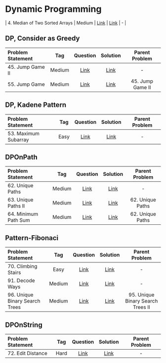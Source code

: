 # Dynamic Programming

| 4. Median of Two Sorted Arrays | Medium  | [Link]() | [Link]() | - |



## DP, Consider as Greedy
| Problem Statement                                          | Tag   |  Question  | Solution  | Parent Problem        |
| :------------------------------------------------------    | :---: | :-------:  | :-------: | :----------------:    |
| 45. Jump Game II | Medium  | [Link](https://leetcode.com/problems/jump-game-ii/) | [Link](https://github.com/aatman-24/DSA/blob/main/LeetCode/Medium/55.%20Jump%20Game.cpp) | - |
| 55. Jump Game | Medium  | [Link](https://leetcode.com/problems/jump-game/) | [Link](https://github.com/aatman-24/DSA/blob/main/LeetCode/Medium/55.%20Jump%20Game.cpp) | 45. Jump Game II |




## DP, Kadene Pattern
| Problem Statement                                          | Tag   |  Question  | Solution  | Parent Problem        |
| :------------------------------------------------------    | :---: | :-------:  | :-------: | :----------------:    |
| 53. Maximum Subarray | Easy  | [Link](https://leetcode.com/problems/maximum-subarray/) | [Link](https://github.com/aatman-24/DSA/blob/main/LeetCode/Easy/53.%20Maximum%20Subarray.cpp) | - |


## DPOnPath
| Problem Statement                                          | Tag   |  Question  | Solution  | Parent Problem        |
| :------------------------------------------------------    | :---: | :-------:  | :-------: | :----------------:    |
| 62. Unique Paths | Medium  | [Link](https://leetcode.com/problems/unique-paths/) | [Link](https://github.com/aatman-24/DSA/blob/main/LeetCode/Medium/62.%20Unique%20Paths.cpp) | - |
| 63. Unique Paths II | Medium  | [Link](https://leetcode.com/problems/unique-paths-ii/) | [Link](https://github.com/aatman-24/DSA/blob/main/LeetCode/Medium/63.%20Unique%20Paths%20II.cpp) | 62. Unique Paths |
| 64. Minimum Path Sum | Medium  | [Link](https://leetcode.com/problems/minimum-path-sum/) | [Link](https://github.com/aatman-24/DSA/blob/main/LeetCode/Medium/64.%20Minimum%20Path%20Sum.cpp) | 62. Unique Paths |


## Pattern-Fibonaci
| Problem Statement                                          | Tag   |  Question  | Solution  | Parent Problem        |
| :------------------------------------------------------    | :---: | :-------:  | :-------: | :----------------:    |
| 70. Climbing Stairs | Easy  | [Link](https://leetcode.com/problems/climbing-stairs/) | [Link](https://github.com/aatman-24/DSA/blob/main/LeetCode/Easy/70.%20Climbing%20Stairs.cpp) | - |
| 91. Decode Ways | Medium  | [Link](https://leetcode.com/problems/decode-ways/) | [Link](https://github.com/aatman-24/DSA/blob/main/LeetCode/Medium/91.%20Decode%20Ways.cpp) | - |
| 96. Unique Binary Search Trees | Medium  | [Link](https://leetcode.com/problems/unique-binary-search-trees/) | [Link](https://github.com/aatman-24/DSA/blob/main/LeetCode/Medium/96.%20Unique%20Binary%20Search%20Trees.cpp) | 95. Unique Binary Search Trees II |


## DPOnString
| Problem Statement                                          | Tag   |  Question  | Solution  | Parent Problem        |
| :------------------------------------------------------    | :---: | :-------:  | :-------: | :----------------:    |
| 72. Edit Distance | Hard  | [Link](https://leetcode.com/problems/edit-distance/) | [Link](https://github.com/aatman-24/DSA/blob/main/LeetCode/Hard/72.%20Edit%20Distance.cpp) | - |
